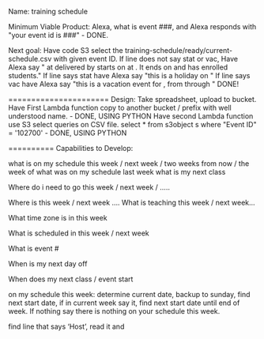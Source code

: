 Name:  training schedule

Minimum Viable Product:
Alexa, what is event ###, and Alexa responds with "your event id is ###" - DONE.

Next goal:
Have code S3 select the training-schedule/ready/current-schedule.csv with given event ID.
If line does not say stat or vac,  Have Alexa say "<course title> at <delivery location> delivered by <instructors> starts on <start date> at <start time>.  It ends on <end date> and has <students ops> enrolled students."
If line says stat have Alexa say "this is a holiday on <start date>"
If line says vac have Alexa say "this is a vacation event for <Instructors>, from <start date> through <end date>"
DONE!

======================
Design:
Take spreadsheet, upload to bucket.
Have First Lambda function copy to another bucket / prefix with well understood name. - DONE, USING PYTHON
Have second Lambda function use S3 select queries on CSV file.
select * from s3object s where "Event ID" = '102700'   -  DONE, USING PYTHON

==========
Capabilities to Develop:

what is on my schedule this week / next week / two weeks from now / the week of
what was on my schedule last week
what is my next class


Where do i need to go this week / next week / …..

Where is <instructor> this week / next week ….
What is <instructor> teaching this week / next week...

What time zone is <instructor> in this week

What is scheduled in <delivery location> this week / next week

What is event #

When is my next day off

When does my next class / event start

on my schedule this week:  determine current date, backup to sunday, find next start date, if in current week say it, find next start date until end of week.  If nothing say there is nothing on your schedule this week.



find <mvp> line that says ‘Host’, read it and

